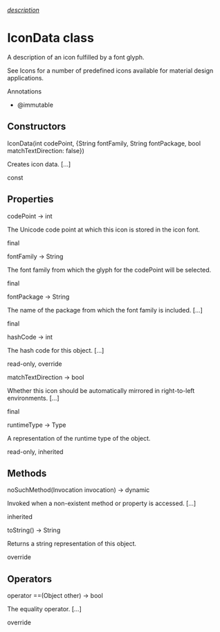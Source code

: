 [*description*][description]

# IconData class #

A description of an icon fulfilled by a font glyph.

See Icons for a number of predefined icons available for material design applications.

Annotations

 *  @immutable

## Constructors ##

IconData(int codePoint, \{String fontFamily, String fontPackage, bool matchTextDirection: false\})

Creates icon data. \[...\]

const

## Properties ##

codePoint → int

The Unicode code point at which this icon is stored in the icon font.

final

fontFamily → String

The font family from which the glyph for the codePoint will be selected.

final

fontPackage → String

The name of the package from which the font family is included. \[...\]

final

hashCode → int

The hash code for this object. \[...\]

read-only, override

matchTextDirection → bool

Whether this icon should be automatically mirrored in right-to-left environments. \[...\]

final

runtimeType → Type

A representation of the runtime type of the object.

read-only, inherited

## Methods ##

noSuchMethod(Invocation invocation) → dynamic

Invoked when a non-existent method or property is accessed. \[...\]

inherited

toString() → String

Returns a string representation of this object.

override

## Operators ##

operator ==(Object other) → bool

The equality operator. \[...\]

override


[description]: https://github.com/flutter/flutter/blob/master/packages/flutter/lib/src/widgets/icon_data.dart#L16